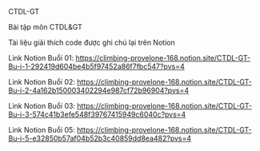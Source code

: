 CTDL-GT

Bài tập môn CTDL&GT

Tài liệu giải thích code được ghi chú lại trên Notion

Link Notion Buổi 01: https://climbing-provelone-168.notion.site/CTDL-GT-Bu-i-1-292419d604be4b5f97452a86f7fbc547?pvs=4

Link Notion Buổi 02: https://climbing-provelone-168.notion.site/CTDL-GT-Bu-i-2-4a162b150003402294e987cf72b96904?pvs=4

Link Notion Buổi 03: https://climbing-provelone-168.notion.site/CTDL-GT-Bu-i-3-574c41b3efe548f39767415949c6040c?pvs=4

Link Notion Buổi 05: https://climbing-provelone-168.notion.site/CTDL-GT-Bu-i-5-e32850b57af04b52b3c40859dd8ea482?pvs=4
